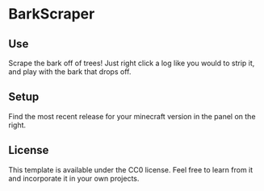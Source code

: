 # BarkScraper

## Use

Scrape the bark off of trees! Just right click a log like you would to strip it,
and play with the bark that drops off.

## Setup

Find the most recent release for your minecraft version in the panel on the right.

## License

This template is available under the CC0 license. Feel free to learn from it and incorporate it in your own projects.
